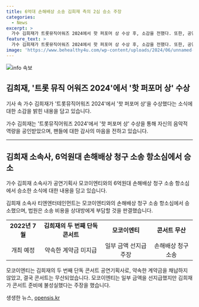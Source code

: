 ```yaml
---
title: 6억대 손해배상 소송 김희재 측의 2심 승소 주장
categories:
  - News
excerpt: >
  가수 김희재가 트롯뮤직어워즈 2024에서 핫 퍼포머 상 수상 후, 소감을 전했다. 또한, 공연기획사 모코이엔티와의 6억원대 손해배상 청구 소송 항소심에서 승소했다고 밝혔다. 모코이엔티는 김희재와 소속사를 상대로 청구한 손해배상 청구 소송에서 패배를 당했으며, 이에 대한 관련 내용이 소개되었다.
feature_text: >
  가수 김희재가 트롯뮤직어워즈 2024에서 핫 퍼포머 상 수상 후, 소감을 전했다. 또한, 공연기획사 모코이엔티와의 6억원대 손해배상 청구 소송 항소심에서 승소했다고 밝혔다. 모코이엔티는 김희재와 소속사를 상대로 청구한 손해배상 청구 소송에서 패배를 당했으며, 이에 대한 관련 내용이 소개되었다.
image: 'https://www.behealthy4u.com/wp-content/uploads/2024/06/unnamed-file.png'
---
```


<p><img src="https://www.behealthy4u.com/wp-content/uploads/2024/06/unnamed-file.png" alt="info 속보" /></p>

<h2 data-ke-size="size26">김희재, '트롯 뮤직 어워즈 2024'에서 '핫 퍼포머 상' 수상</h2>

<p>기사 속 가수 김희재가 '트롯뮤직어워즈 2024'에서 '핫 퍼포머 상'을 수상했다는 소식에 대한 소감을 밝힌 내용을 담고 있습니다.</p>

<p data-ke-size="size16">가수 김희재는 '트롯뮤직어워즈 2024'에서 '핫 퍼포머 상' 수상을 통해 자신의 음악적 역량을 공인받았으며, 팬들에 대한 감사의 마음을 전하고 있습니다.</p> 

<hr>

<h2 data-ke-size="size26">김희재 소속사, 6억원대 손해배상 청구 소송 항소심에서 승소</h2>

<p>가수 김희재 소속사가 공연기획사 모코이엔티와의 6억원대 손해배상 청구 소송 항소심에서 승소한 소식에 대한 내용을 담고 있습니다.</p>

<p data-ke-size="size16">김희재 소속사 티엔엔터테인먼트는 모코이엔티와의 손해배상 청구 소송 항소심에서 승소했으며, 법원은 소송 비용을 상대방에게 부담할 것을 판결했습니다.</p>

<table>
    <tr>
        <td style="text-align: center; height: 17px;"><b>2022년 7월</b></td>
        <td style="text-align: center; height: 17px;"><b>김희재의 두 번째 단독 콘서트</b></td>
        <td style="text-align: center; height: 17px;"><b>모코이엔티</b></td>
        <td style="text-align: center; height: 17px;"><b>콘서트 무산</b></td>
    </tr>
    <tr>
        <td style="text-align: center; height: 17px;">개최 예정</td>
        <td style="text-align: center; height: 17px;">약속한 계약금 미지급</td>
        <td style="text-align: center; height: 17px;">일부 금액 선지급 주장</td>
        <td style="text-align: center; height: 17px;">손해배상 청구 소송</td>
    </tr>
</table>

<p data-ke-size="size16">모코이엔티는 김희재의 두 번째 단독 콘서트 공연기획사로, 약속한 계약금을 채납하지 않았고, 결국 콘서트는 무산되었습니다. 모코이엔티는 일부 금액을 선지급했지만 김희재가 콘서트 준비에 불성실했다는 주장을 했습니다.</p>
생생한 뉴스, <a href="https://opensis.kr" rel="dofollow">opensis.kr</a>


